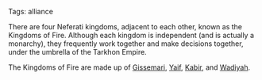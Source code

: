 Tags: alliance

There are four Neferati kingdoms, adjacent to each other, known as the Kingdoms of Fire. Although each kingdom is independent (and is actually a monarchy), they frequently work together and make decisions together, under the umbrella of the Tarkhon Empire.

The Kingdoms of Fire are made up of [Gissemari](Gissemari), [Yaif](Yaif), [Kabir](Kabir), and [Wadiyah](Wadiyah).